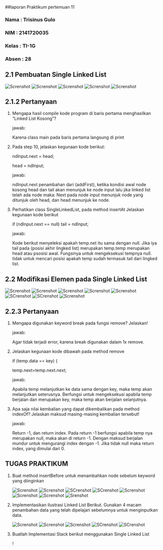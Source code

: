 ##laporan Praktikum pertemuan 11
### Nama  : Trisinus Gulo
### NIM   : 2141720035
### Kelas : TI-1G
### Absen : 28

## **2.1 Pembuatan Single Linked List**

![Screnshot](TangkapanlayarNode.png)
![Screnshot](TangkapanlayarSingleLinkedList1.png)
![Screnshot](TangkapanlayarSingleLinkedList2.png)
![Screnshot](TangkapanlayarSLLmain.png)
![Screnshot](TangkapanlayarRunPraktikum.png)

## **2.1.2 Pertanyaan**

1. Mengapa hasil compile kode program di baris pertama    menghasilkan “Linked List Kosong”?

     jawab:
     
     Karena class main pada baris pertama langsung di print

2. Pada step 10, jelaskan kegunaan kode berikut:
   
   ndInput.next = head;
     
   head = ndInput;
   
   jawab:

   ndInput.next penambahan dari (addFirst), ketika kondisi awal node kosong head dan tail akan menunjuk ke node input lalu jika linked list telah ada node maka: Next pada node 
   input menunjuk node yang ditunjuk oleh head, dan head menunjuk ke node.

3. Perhatikan class SingleLinkedList, pada method insertAt Jelaskan kegunaan kode berikut

   if (ndInput.next == null) tail = ndInput;

   jawab:

   Kode berikut menyeleksi apakah temp.net itu sama dengan null. Jika iya tail pada (posisi akhir lingked list) merupakan temp.temp merupakan head atau psosisi awal. Fungsinya untuk mengeksekusi tempnya null. tidak untuk mencari posisi apakah temp sudah termasuk tail dari lingked list.

## **2.2 Modifikasi Elemen pada Single Linked List**

![Screnshot](TangkapanlayarNode1.png)
![Screnshot](Tangkapanlayar1SingleLinkedListPrak2.png)
![Screnshot](Tangkapanlayar2SingleLinkedListPrak2.png)
![Screnshot](Tangkapanlayar3SingleLinkedListPrak2.png)
![Screnshot](Tangkapanlayar4SingleLinkedListPrak2.png)
![SCrenshot](Tangkapanlayar5SingleLinkedListPrak2.png)
![SCrenshot](TangkapanlayarSLLmainPrak2.png)
![Screnshot](TangkapanLayarRunPrak2.png)

## **2.2.3 Pertanyaan**

1. Mengapa digunakan keyword break pada fungsi remove? Jelaskan!

   jawab:

   Agar tidak terjadi error, karena break digunakan dalam 1x remove.

2. Jelaskan kegunaan kode dibawah pada method remove

   if (temp.data == key) {
  
   temp.next=temp.next.next;

   jawab:

   Apabila temp melanjutkan ke data sama dengan key, maka temp akan melanjutkan seterusnya. Berfungsi untuk mengeksekusi apabila temp berjalan dan merupakan key, maka temp akan berjalan selanjutnya.

3. Apa saja nilai kembalian yang dapat dikembalikan pada method indexOf? Jelaskan maksud masing-masing kembalian tersebut!

   jawab:

   Return -1, dan return index. Pada return -1 berfungsi apabila temp nya merupakan null, maka akan di return -1. Dengan maksud berjalan mundur untuk mengurangi index dengan -1. Jika tidak null maka return index, yang dimulai dari 0.

   
## **TUGAS PRAKTIKUM**

1. Buat method insertBefore untuk menambahkan node sebelum keyword yang diinginkan

   ![Screnshot](TangkapanlayarNodeTugas1.png)
   ![Screnshot](Tangkapanlayar1SingleLinkedListTugas1.png)
   ![SCrenshot](Tangkapanlayar2SingleLinkedListTugas1.png)
   ![SCrenshot](Tangkapanlayar3SingleLinkedListTugas1.png)
   ![Screnshot](Tangkapanlayar4SingleLinkedListTugas1.png)
   ![Screnshot](Tangkapanlayar5SingleLinkedListTugas1.png)
   ![Screnshot](TangkapanlayarSLLmainTugas1.png)
   ![Srenshot](TangkapanlayarRunTugas1.png)

2. Implementasikan ilustrasi Linked List Berikut. Gunakan 4 macam penambahan data yang telah dipelajari sebelumnya untuk menginputkan data.

   ![Screnshot](TangkapanlayarTugas2Node.png)
   ![Screnshot](Tangkapanlayar1Tugas2SLL.png)
   ![Screnshot](Tangkapanlayar2Tugas2SLL.png)
   ![SCrenshot](TangkapanlayarTugas2SLLMain.png)
   ![SCrenshot](TangkapanlayarRunTugas2.png)

3. Buatlah Implementasi Stack berikut menggunakan Single Linked List
    
   !